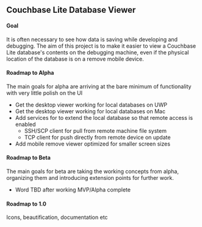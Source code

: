 ## Couchbase Lite Database Viewer

#### Goal
It is often necessary to see how data is saving while developing and debugging. The aim of this project is to make it easier to view a Couchbase Lite database's contents on the debugging machine, even if the physical location of the database is on a remove mobile device.

#### Roadmap to Alpha

The main goals for alpha are arriving at the bare minimum of functionality with very little polish on the UI

- Get the desktop viewer working for local databases on UWP
- Get the desktop viewer working for local databases on Mac
- Add services for to extend the local database so that remote access is enabled
   - SSH/SCP client for pull from remote machine file system
   - TCP client for push directly from remote device on update
- Add mobile remove viewer optimized for smaller screen sizes

#### Roadmap to Beta

The main goals for beta are taking the working concepts from alpha, organizing them and introducing extension points for further work.

- Word TBD after working MVP/Alpha complete

#### Roadmap to 1.0
Icons, beautification, documentation etc
